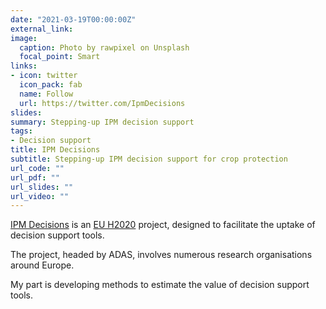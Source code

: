 ```yaml
---
date: "2021-03-19T00:00:00Z"
external_link:
image:
  caption: Photo by rawpixel on Unsplash
  focal_point: Smart
links:
- icon: twitter
  icon_pack: fab
  name: Follow
  url: https://twitter.com/IpmDecisions
slides: 
summary: Stepping-up IPM decision support
tags:
- Decision support
title: IPM Decisions
subtitle: Stepping-up IPM decision support for crop protection
url_code: ""
url_pdf: ""
url_slides: ""
url_video: ""
---
```


[IPM Decisions](https://www.ipmdecisions.net/) is an [EU H2020](https://ec.europa.eu/programmes/horizon2020/en) project, designed to facilitate the uptake of decision support tools.

The project, headed by ADAS, involves numerous research organisations around Europe.

My part is developing methods to estimate the value of decision support tools.
